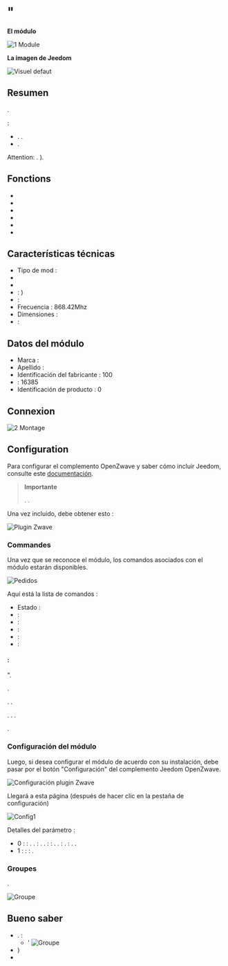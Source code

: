 # "

 **El módulo**

![1 Module](images/duwi.05436/1-Module.PNG)

**La imagen de Jeedom**

![Visuel defaut](images/duwi.05436/Visuel_defaut.PNG)

## Resumen 

.

 :

-   . .
-   .

Attention: . ).

## Fonctions

-   
-   
-   
-   
-   
-   

## Características técnicas

-   Tipo de mod : 
-   
-   
-    : )
-    : 
-   Frecuencia : 868.42Mhz
-   Dimensiones : 
-    : 

## Datos del módulo

-   Marca : 
-   Apellido : 
-   Identificación del fabricante : 100
-    : 16385
-   Identificación de producto : 0

## Connexion

![2 Montage](images/duwi.05436/2-Montage.PNG)

## Configuration

Para configurar el complemento OpenZwave y saber cómo incluir Jeedom, consulte este [documentación](https://doc.jeedom.com/es_ES/plugins/automation%20protocol/openzwave/).

> **Importante**
>
> . .

Una vez incluido, debe obtener esto :

![Plugin Zwave](images/duwi.05436/3-Inclusion.PNG)

### Commandes

Una vez que se reconoce el módulo, los comandos asociados con el módulo estarán disponibles.

![Pedidos](images/duwi.05436/4-Commandes.PNG)

Aquí está la lista de comandos :

-   Estado : 
-    : 
-    : 
-    : 
-    : 
-    : 

####  :

".

.

. .

. . .

.

### Configuración del módulo

Luego, si desea configurar el módulo de acuerdo con su instalación, debe pasar por el botón "Configuración" del complemento Jeedom OpenZwave.

![Configuración plugin Zwave](images/plugin/bouton_configuration.jpg)

Llegará a esta página (después de hacer clic en la pestaña de configuración)

![Config1](images/duwi.05436/5-Paramètres.PNG)

Detalles del parámetro :

-   0 :  :
. .
 : .
.
 :  : . .  : .
 : . .
-   1 :  :  :
.

### Groupes

.

![Groupe](images/duwi.05436/6-Groupes.PNG)

## Bueno saber

-   .  :
    - '
![Groupe](images/duwi.05436/7-Poll.PNG)
  - )
-   
